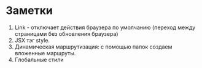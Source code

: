 # Заметки
1) Link - отключает действия браузера по умолчанию (переход между страницами без обновления браузера)
2) JSX тэг style.
3) Динамическая маршрутизация: с помощью папок создаем вложенные маршруты.
4) Глобальные стили









